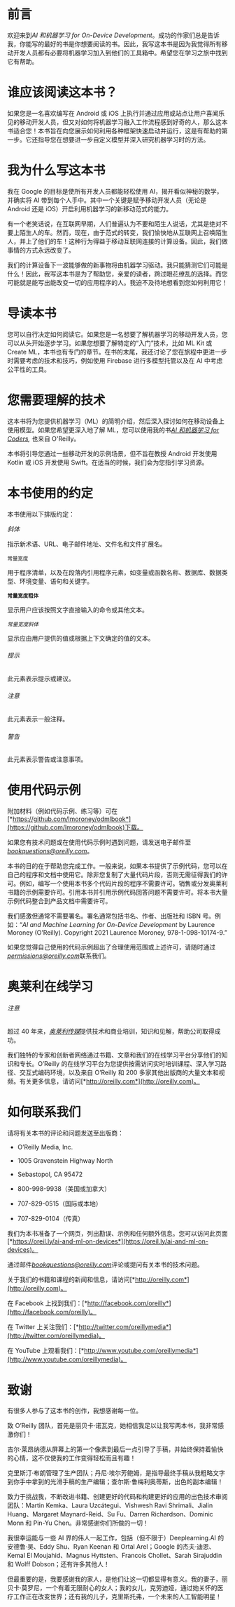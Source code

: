 # 前言

欢迎来到*AI 和机器学习 for On-Device Development*。成功的作家们总是告诉我，你能写的最好的书是你想要阅读的书。因此，我写这本书是因为我觉得所有移动开发人员都有必要将机器学习加入到他们的工具箱中。希望您在学习之旅中找到它有帮助。

# 谁应该阅读这本书？

如果您是一名喜欢编写在 Android 或 iOS 上执行并通过应用或站点让用户喜闻乐见的移动开发人员，但又对如何将机器学习融入工作流程感到好奇的人，那么这本书适合您！本书旨在向您展示如何利用各种框架快速启动并运行，这是有帮助的第一步。它还指导您在想要进一步自定义模型并深入研究机器学习时的方法。

# 我为什么写这本书

我在 Google 的目标是使所有开发人员都能轻松使用 AI，揭开看似神秘的数学，并确实将 AI 带到每个人手中。其中一个关键是赋予移动开发人员（无论是 Android 还是 iOS）开启利用机器学习的新移动范式的能力。

有一个老笑话说，在互联网早期，人们普遍认为不要和陌生人说话，尤其是绝对不要上陌生人的车。然而，现在，由于范式的转变，我们愉快地从互联网上召唤陌生人，并上了他们的车！这种行为得益于移动互联网连接的计算设备。因此，我们做事情的方式永远改变了。

我们的计算设备下一波能够做的新事物将由机器学习驱动。我只能猜测它们可能是什么！因此，我写这本书是为了帮助您，亲爱的读者，跨过眼花缭乱的选择。而您可能就是能写出能改变一切的应用程序的人。我迫不及待地想看到您如何利用它！

# 导读本书

您可以自行决定如何阅读它。如果您是一名想要了解机器学习的移动开发人员，您可以从头开始逐步学习。如果您想要了解特定的“入门”技术，比如 ML Kit 或 Create ML，本书也有专门的章节。在书的末尾，我还讨论了您在旅程中更进一步时需要考虑的技术和技巧，例如使用 Firebase 进行多模型托管以及在 AI 中考虑公平性的工具。

# 您需要理解的技术

这本书将为您提供机器学习（ML）的简明介绍，然后深入探讨如何在移动设备上使用模型。如果您希望更深入地了解 ML，您可以使用我的书[*AI 和机器学习 for Coders*](https://www.oreilly.com/library/view/ai-and-machine/9781492078180/)*,* 也来自 O'Reilly。

本书将引导您通过一些移动开发的示例场景，但不旨在教授 Android 开发使用 Kotlin 或 iOS 开发使用 Swift。在适当的时候，我们会为您指引学习资源。

# 本书使用的约定

本书使用以下排版约定：

*斜体*

指示新术语、URL、电子邮件地址、文件名和文件扩展名。

`常量宽度`

用于程序清单，以及在段落内引用程序元素，如变量或函数名称、数据库、数据类型、环境变量、语句和关键字。

**`常量宽度粗体`**

显示用户应该按照文字直接输入的命令或其他文本。

*`常量宽度斜体`*

显示应由用户提供的值或根据上下文确定的值的文本。

###### 提示

此元素表示提示或建议。

###### 注意

此元素表示一般注释。

###### 警告

此元素表示警告或注意事项。

# 使用代码示例

附加材料（例如代码示例、练习等）可在[*https://github.com/lmoroney/odmlbook*](https://github.com/lmoroney/odmlbook)下载。

如果您有技术问题或在使用代码示例时遇到问题，请发送电子邮件至*bookquestions@oreilly.com*。

本书的目的在于帮助您完成工作。一般来说，如果本书提供了示例代码，您可以在自己的程序和文档中使用它。除非您复制了大量代码片段，否则无需征得我们的许可。例如，编写一个使用本书多个代码片段的程序不需要许可。销售或分发奥莱利书籍的示例需要许可。引用本书并引用示例代码回答问题不需要许可。将本书大量示例代码整合到产品文档中需要许可。

我们感激但通常不需要署名。署名通常包括书名、作者、出版社和 ISBN 号。例如：“*AI and Machine Learning for On-Device Development* by Laurence Moroney (O’Reilly). Copyright 2021 Laurence Moroney, 978-1-098-10174-9.”

如果您觉得自己使用的代码示例超出了合理使用范围或上述许可，请随时通过*permissions@oreilly.com*联系我们。

# 奥莱利在线学习

###### 注意

超过 40 年来，[*奥莱利传媒*](http://oreilly.com)提供技术和商业培训，知识和见解，帮助公司取得成功。

我们独特的专家和创新者网络通过书籍、文章和我们的在线学习平台分享他们的知识和专长。O’Reilly 的在线学习平台为您提供按需访问实时培训课程、深入学习路径、交互式编码环境，以及来自 O’Reilly 和 200 多家其他出版商的大量文本和视频。有关更多信息，请访问[*http://oreilly.com*](http://oreilly.com)。

# 如何联系我们

请将有关本书的评论和问题发送至出版商：

+   O’Reilly Media, Inc.

+   1005 Gravenstein Highway North

+   Sebastopol, CA 95472

+   800-998-9938（美国或加拿大）

+   707-829-0515（国际或本地）

+   707-829-0104（传真）

我们为本书准备了一个网页，列出勘误、示例和任何额外信息。您可以访问此页面[*https://oreil.ly/ai-and-ml-on-devices*](https://oreil.ly/ai-and-ml-on-devices)。

通过邮件*bookquestions@oreilly.com*评论或提问有关本书的技术问题。

关于我们的书籍和课程的新闻和信息，请访问[*http://oreilly.com*](http://oreilly.com)。

在 Facebook 上找到我们：[*http://facebook.com/oreilly*](http://facebook.com/oreilly)。

在 Twitter 上关注我们：[*http://twitter.com/oreillymedia*](http://twitter.com/oreillymedia)。

在 YouTube 上观看我们：[*http://www.youtube.com/oreillymedia*](http://www.youtube.com/oreillymedia)。

# 致谢

有很多人参与了这本书的创作，我想感谢每一位。

致 O’Reilly 团队，首先是丽贝卡·诺瓦克，她相信我足以让我写两本书，我非常感激你们！

吉尔·莱昂纳德从屏幕上的第一个像素到最后一点引导了手稿，并始终保持着愉快的心情，这不仅使我的工作变得轻松而且有趣！

克里斯汀·布朗管理了生产团队；丹尼·埃尔芳鲍姆，是指导最终手稿从我粗略文字到你手中拿到的光滑手稿的生产编辑；查尔斯·鲁梅利奥蒂斯，出色的副本编辑！

致力于挑战我，不断改进书籍、创建更好的代码和构建更好的应用的出色技术审阅团队：Martin Kemka、Laura Uzcátegui、Vishwesh Ravi Shrimali、Jialin Huang、Margaret Maynard-Reid、Su Fu、Darren Richardson、Dominic Monn 和 Pin-Yu Chen。非常感谢你们所做的一切！

我很幸运能与一些 AI 界的伟人一起工作，包括（但不限于）Deeplearning.AI 的安德鲁·吴、Eddy Shu、Ryan Keenan 和 Ortal Arel；Google 的杰夫·迪恩、Kemal El Moujahid、Magnus Hyttsten、Francois Chollet、Sarah Sirajuddin 和 Wolff Dobson；还有许多其他人！

但最重要的是，我要感谢我的家人，是他们让这一切都显得有意义。我的妻子，丽贝卡·莫罗尼，一个有着无限耐心的女人；我的女儿，克劳迪娅，通过她关怀的医疗工作正在改变世界；还有我的儿子，克里斯托弗，一个未来的人工智能明星！
